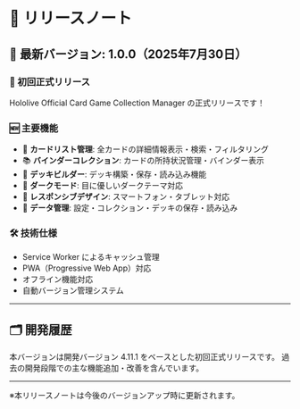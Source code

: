 # 🎯 リリースノート

## 📝 最新バージョン: 1.0.0（2025年7月30日）

### 🎉 初回正式リリース
Hololive Official Card Game Collection Manager の正式リリースです！

### 🆕 主要機能
- 🎯 **カードリスト管理**: 全カードの詳細情報表示・検索・フィルタリング
- 📚 **バインダーコレクション**: カードの所持状況管理・バインダー表示
- 🔧 **デッキビルダー**: デッキ構築・保存・読み込み機能
- 🎨 **ダークモード**: 目に優しいダークテーマ対応
- 📱 **レスポンシブデザイン**: スマートフォン・タブレット対応
- 💾 **データ管理**: 設定・コレクション・デッキの保存・読み込み

### 🛠 技術仕様
- Service Worker によるキャッシュ管理
- PWA（Progressive Web App）対応
- オフライン機能対応
- 自動バージョン管理システム

---

## 🗂 開発履歴

本バージョンは開発バージョン 4.11.1 をベースとした初回正式リリースです。
過去の開発段階での主な機能追加・改善を含んでいます。

---

※本リリースノートは今後のバージョンアップ時に更新されます。
